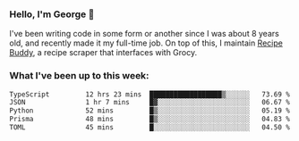 ### Hello, I'm George 👋

I've been writing code in some form or another since I was about 8 years old, and recently made it my full-time job. On top of this, I maintain [Recipe Buddy](https://github.com/georgegebbett/recipe-buddy), a recipe scraper that interfaces with Grocy.  

<!--
**georgegebbett/georgegebbett** is a ✨ _special_ ✨ repository because its `README.md` (this file) appears on your GitHub profile.

Here are some ideas to get you started:

- 🔭 I’m currently working on ...
- 🌱 I’m currently learning ...
- 👯 I’m looking to collaborate on ...
- 🤔 I’m looking for help with ...
- 💬 Ask me about ...
- 📫 How to reach me: ...
- 😄 Pronouns: ...
- ⚡ Fun fact: ...
-->

### What I've been up to this week:
<!--START_SECTION:waka-->

```txt
TypeScript         12 hrs 23 mins  ██████████████████▒░░░░░░   73.69 %
JSON               1 hr 7 mins     █▓░░░░░░░░░░░░░░░░░░░░░░░   06.67 %
Python             52 mins         █▒░░░░░░░░░░░░░░░░░░░░░░░   05.19 %
Prisma             48 mins         █▒░░░░░░░░░░░░░░░░░░░░░░░   04.83 %
TOML               45 mins         █░░░░░░░░░░░░░░░░░░░░░░░░   04.50 %
```

<!--END_SECTION:waka-->
